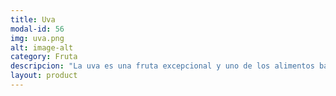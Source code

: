 ```yaml
---
title: Uva
modal-id: 56
img: uva.png
alt: image-alt
category: Fruta
descripcion: "La uva es una fruta excepcional y uno de los alimentos básicos de la dieta mediterránea. Podemos encontrar uvas desde mediados de verano a principios del invierno y España es uno de los principales productores del mundo sólo superado por China a la cabeza, EEUU e Italia. Frescas, pasas o en vino, existen varios miles de variedades distintas, cada una con sus características y usos. ¿Cuántos tipos distintos conoces?"
layout: product
---
```

